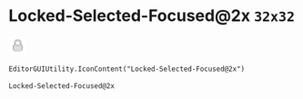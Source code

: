# Locked-Selected-Focused@2x `32x32`
<img src="/img/Locked-Selected-Focused@2x.png" width=32 height=32>

``` CSharp
EditorGUIUtility.IconContent("Locked-Selected-Focused@2x")
```
```
Locked-Selected-Focused@2x
```
